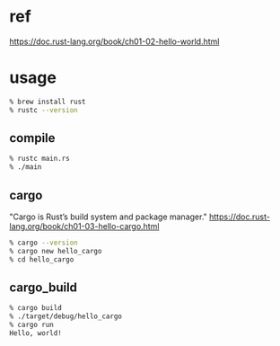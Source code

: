 # ref

https://doc.rust-lang.org/book/ch01-02-hello-world.html

# usage

```zsh
% brew install rust
% rustc --version 
```

## compile

```zsh
% rustc main.rs
% ./main
```

## cargo

"Cargo is Rust’s build system and package manager."
https://doc.rust-lang.org/book/ch01-03-hello-cargo.html

```zsh
% cargo --version
% cargo new hello_cargo
% cd hello_cargo
```

## cargo_build

```zsh
% cargo build
% ./target/debug/hello_cargo
% cargo run
Hello, world!
```

